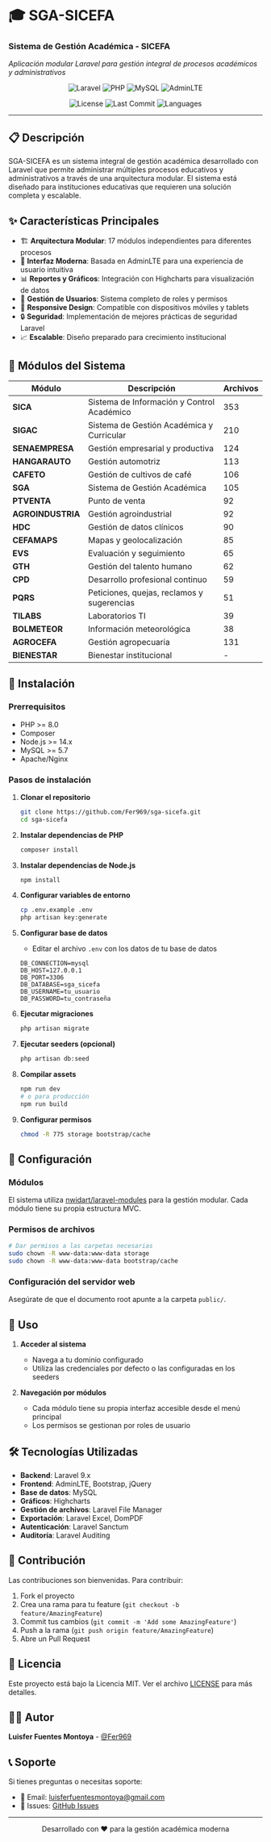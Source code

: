 # 🎓 SGA-SICEFA
### Sistema de Gestión Académica - SICEFA
*Aplicación modular Laravel para gestión integral de procesos académicos y administrativos*

<p align="center">
  <img src="https://img.shields.io/badge/Laravel-FF2D20?style=for-the-badge&logo=laravel&logoColor=white" alt="Laravel">
  <img src="https://img.shields.io/badge/PHP-777BB4?style=for-the-badge&logo=php&logoColor=white" alt="PHP">
  <img src="https://img.shields.io/badge/MySQL-4479A1?style=for-the-badge&logo=mysql&logoColor=white" alt="MySQL">
  <img src="https://img.shields.io/badge/AdminLTE-3C8DBC?style=for-the-badge&logo=bootstrap&logoColor=white" alt="AdminLTE">
</p>

<p align="center">
  <img src="https://img.shields.io/github/license/Fer969/sga-sicefa?style=flat-square" alt="License">
  <img src="https://img.shields.io/github/last-commit/Fer969/sga-sicefa?style=flat-square" alt="Last Commit">
  <img src="https://img.shields.io/github/languages/count/Fer969/sga-sicefa?style=flat-square" alt="Languages">
</p>

---

## 📋 Descripción

SGA-SICEFA es un sistema integral de gestión académica desarrollado con Laravel que permite administrar múltiples procesos educativos y administrativos a través de una arquitectura modular. El sistema está diseñado para instituciones educativas que requieren una solución completa y escalable.

## ✨ Características Principales

- 🏗️ **Arquitectura Modular**: 17 módulos independientes para diferentes procesos
- 🎨 **Interfaz Moderna**: Basada en AdminLTE para una experiencia de usuario intuitiva
- 📊 **Reportes y Gráficos**: Integración con Highcharts para visualización de datos
- 👥 **Gestión de Usuarios**: Sistema completo de roles y permisos
- 📱 **Responsive Design**: Compatible con dispositivos móviles y tablets
- 🔒 **Seguridad**: Implementación de mejores prácticas de seguridad Laravel
- 📈 **Escalable**: Diseño preparado para crecimiento institucional

## 🧩 Módulos del Sistema

| Módulo | Descripción | Archivos |
|--------|-------------|----------|
| **SICA** | Sistema de Información y Control Académico | 353 |
| **SIGAC** | Sistema de Gestión Académica y Curricular | 210 |
| **SENAEMPRESA** | Gestión empresarial y productiva | 124 |
| **HANGARAUTO** | Gestión automotriz | 113 |
| **CAFETO** | Gestión de cultivos de café | 106 |
| **SGA** | Sistema de Gestión Académica | 105 |
| **PTVENTA** | Punto de venta | 92 |
| **AGROINDUSTRIA** | Gestión agroindustrial | 92 |
| **HDC** | Gestión de datos clínicos | 90 |
| **CEFAMAPS** | Mapas y geolocalización | 85 |
| **EVS** | Evaluación y seguimiento | 65 |
| **GTH** | Gestión del talento humano | 62 |
| **CPD** | Desarrollo profesional continuo | 59 |
| **PQRS** | Peticiones, quejas, reclamos y sugerencias | 51 |
| **TILABS** | Laboratorios TI | 39 |
| **BOLMETEOR** | Información meteorológica | 38 |
| **AGROCEFA** | Gestión agropecuaria | 131 |
| **BIENESTAR** | Bienestar institucional | - |

## 🚀 Instalación

### Prerrequisitos

- PHP >= 8.0
- Composer
- Node.js >= 14.x
- MySQL >= 5.7
- Apache/Nginx

### Pasos de instalación

1. **Clonar el repositorio**
   ```bash
   git clone https://github.com/Fer969/sga-sicefa.git
   cd sga-sicefa
   ```

2. **Instalar dependencias de PHP**
   ```bash
   composer install
   ```

3. **Instalar dependencias de Node.js**
   ```bash
   npm install
   ```

4. **Configurar variables de entorno**
   ```bash
   cp .env.example .env
   php artisan key:generate
   ```

5. **Configurar base de datos**
   - Editar el archivo `.env` con los datos de tu base de datos
   ```env
   DB_CONNECTION=mysql
   DB_HOST=127.0.0.1
   DB_PORT=3306
   DB_DATABASE=sga_sicefa
   DB_USERNAME=tu_usuario
   DB_PASSWORD=tu_contraseña
   ```

6. **Ejecutar migraciones**
   ```bash
   php artisan migrate
   ```

7. **Ejecutar seeders (opcional)**
   ```bash
   php artisan db:seed
   ```

8. **Compilar assets**
   ```bash
   npm run dev
   # o para producción
   npm run build
   ```

9. **Configurar permisos**
   ```bash
   chmod -R 775 storage bootstrap/cache
   ```

## 🔧 Configuración

### Módulos
El sistema utiliza [nwidart/laravel-modules](https://github.com/nwidart/laravel-modules) para la gestión modular. Cada módulo tiene su propia estructura MVC.

### Permisos de archivos
```bash
# Dar permisos a las carpetas necesarias
sudo chown -R www-data:www-data storage
sudo chown -R www-data:www-data bootstrap/cache
```

### Configuración del servidor web
Asegúrate de que el documento root apunte a la carpeta `public/`.

## 📖 Uso

1. **Acceder al sistema**
   - Navega a tu dominio configurado
   - Utiliza las credenciales por defecto o las configuradas en los seeders

2. **Navegación por módulos**
   - Cada módulo tiene su propia interfaz accesible desde el menú principal
   - Los permisos se gestionan por roles de usuario

## 🛠️ Tecnologías Utilizadas

- **Backend**: Laravel 9.x
- **Frontend**: AdminLTE, Bootstrap, jQuery
- **Base de datos**: MySQL
- **Gráficos**: Highcharts
- **Gestión de archivos**: Laravel File Manager
- **Exportación**: Laravel Excel, DomPDF
- **Autenticación**: Laravel Sanctum
- **Auditoría**: Laravel Auditing

## 🤝 Contribución

Las contribuciones son bienvenidas. Para contribuir:

1. Fork el proyecto
2. Crea una rama para tu feature (`git checkout -b feature/AmazingFeature`)
3. Commit tus cambios (`git commit -m 'Add some AmazingFeature'`)
4. Push a la rama (`git push origin feature/AmazingFeature`)
5. Abre un Pull Request

## 📝 Licencia

Este proyecto está bajo la Licencia MIT. Ver el archivo [LICENSE](LICENSE) para más detalles.

## 👨‍💻 Autor

**Luisfer Fuentes Montoya** - [@Fer969](https://github.com/Fer969)

## 📞 Soporte

Si tienes preguntas o necesitas soporte:
- 📧 Email: luisferfuentesmontoya@gmail.com
- 🐛 Issues: [GitHub Issues](https://github.com/Fer969/sga-sicefa/issues)

---

<p align="center">
  Desarrollado con ❤️ para la gestión académica moderna
</p>